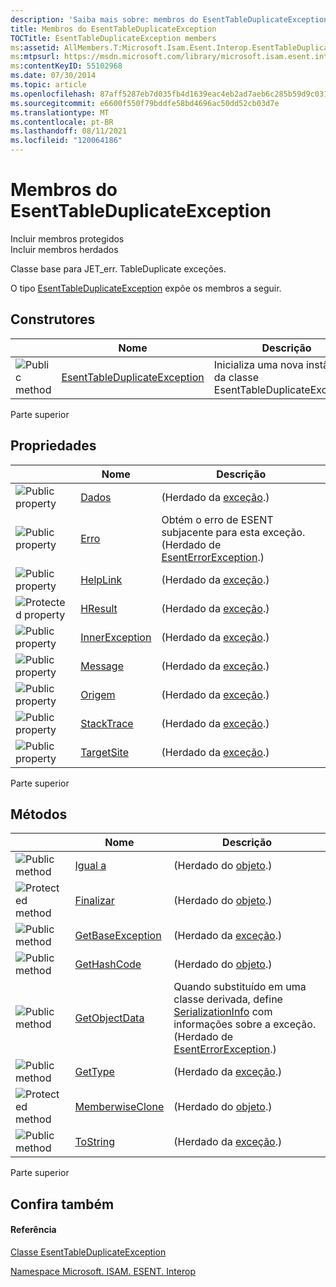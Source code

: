 ```yaml
---
description: 'Saiba mais sobre: membros do EsentTableDuplicateException'
title: Membros do EsentTableDuplicateException
TOCTitle: EsentTableDuplicateException members
ms:assetid: AllMembers.T:Microsoft.Isam.Esent.Interop.EsentTableDuplicateException
ms:mtpsurl: https://msdn.microsoft.com/library/microsoft.isam.esent.interop.esenttableduplicateexception_members(v=EXCHG.10)
ms:contentKeyID: 55102968
ms.date: 07/30/2014
ms.topic: article
ms.openlocfilehash: 87aff5287eb7d035fb4d1639eac4eb2ad7aeb6c285b59d9c031dd5437938a088
ms.sourcegitcommit: e6600f550f79bddfe58bd4696ac50dd52cb03d7e
ms.translationtype: MT
ms.contentlocale: pt-BR
ms.lasthandoff: 08/11/2021
ms.locfileid: "120064186"
---
```

# <a name="esenttableduplicateexception-members"></a>Membros do EsentTableDuplicateException

Incluir membros protegidos  
Incluir membros herdados  

Classe base para JET_err. TableDuplicate exceções.

O tipo [EsentTableDuplicateException](./esenttableduplicateexception-class.md) expõe os membros a seguir.

## <a name="constructors"></a>Construtores

<table>
<thead>
<tr class="header">
<th> </th>
<th>Nome</th>
<th>Descrição</th>
</tr>
</thead>
<tbody>
<tr class="odd">
<td><img src="../images/dn292146.pubmethod(exchg.10).gif" title="Método público" alt="Public method" /></td>
<td><a href="dn334949(v=exchg.10).md">EsentTableDuplicateException</a></td>
<td>Inicializa uma nova instância da classe EsentTableDuplicateException.</td>
</tr>
</tbody>
</table>


Parte superior

## <a name="properties"></a>Propriedades

<table>
<thead>
<tr class="header">
<th> </th>
<th>Nome</th>
<th>Descrição</th>
</tr>
</thead>
<tbody>
<tr class="odd">
<td><img src="../images/dn292128.pubproperty(exchg.10).gif" title="Propriedade pública" alt="Public property" /></td>
<td><a href="/dotnet/api/system.exception.data#System_Exception_Data">Dados</a></td>
<td>(Herdado da <a href="/dotnet/api/system.exception">exceção</a>.)</td>
</tr>
<tr class="even">
<td><img src="../images/dn292128.pubproperty(exchg.10).gif" title="Propriedade pública" alt="Public property" /></td>
<td><a href="dn274313(v=exchg.10).md">Erro</a></td>
<td>Obtém o erro de ESENT subjacente para esta exceção. (Herdado de <a href="dn274314(v=exchg.10).md">EsentErrorException</a>.)</td>
</tr>
<tr class="odd">
<td><img src="../images/dn292128.pubproperty(exchg.10).gif" title="Propriedade pública" alt="Public property" /></td>
<td><a href="/dotnet/api/system.exception.helplink#System_Exception_HelpLink">HelpLink</a></td>
<td>(Herdado da <a href="/dotnet/api/system.exception">exceção</a>.)</td>
</tr>
<tr class="even">
<td><img src="../images/dn292128.protproperty(exchg.10).gif" title="Propriedade protegida" alt="Protected property" /></td>
<td><a href="/dotnet/api/system.exception.hresult#System_Exception_HResult">HResult</a></td>
<td>(Herdado da <a href="/dotnet/api/system.exception">exceção</a>.)</td>
</tr>
<tr class="odd">
<td><img src="../images/dn292128.pubproperty(exchg.10).gif" title="Propriedade pública" alt="Public property" /></td>
<td><a href="/dotnet/api/system.exception.innerexception#System_Exception_InnerException">InnerException</a></td>
<td>(Herdado da <a href="/dotnet/api/system.exception">exceção</a>.)</td>
</tr>
<tr class="even">
<td><img src="../images/dn292128.pubproperty(exchg.10).gif" title="Propriedade pública" alt="Public property" /></td>
<td><a href="/dotnet/api/system.exception.message#System_Exception_Message">Message</a></td>
<td>(Herdado da <a href="/dotnet/api/system.exception">exceção</a>.)</td>
</tr>
<tr class="odd">
<td><img src="../images/dn292128.pubproperty(exchg.10).gif" title="Propriedade pública" alt="Public property" /></td>
<td><a href="/dotnet/api/system.exception.source#System_Exception_Source">Origem</a></td>
<td>(Herdado da <a href="/dotnet/api/system.exception">exceção</a>.)</td>
</tr>
<tr class="even">
<td><img src="../images/dn292128.pubproperty(exchg.10).gif" title="Propriedade pública" alt="Public property" /></td>
<td><a href="/dotnet/api/system.exception.stacktrace#System_Exception_StackTrace">StackTrace</a></td>
<td>(Herdado da <a href="/dotnet/api/system.exception">exceção</a>.)</td>
</tr>
<tr class="odd">
<td><img src="../images/dn292128.pubproperty(exchg.10).gif" title="Propriedade pública" alt="Public property" /></td>
<td><a href="/dotnet/api/system.exception.targetsite#System_Exception_TargetSite">TargetSite</a></td>
<td>(Herdado da <a href="/dotnet/api/system.exception">exceção</a>.)</td>
</tr>
</tbody>
</table>


Parte superior

## <a name="methods"></a>Métodos

<table>
<thead>
<tr class="header">
<th> </th>
<th>Nome</th>
<th>Descrição</th>
</tr>
</thead>
<tbody>
<tr class="odd">
<td><img src="../images/dn292146.pubmethod(exchg.10).gif" title="Método público" alt="Public method" /></td>
<td><a href="/dotnet/api/system.object.equals#System_Object_Equals_System_Object_">Igual a</a></td>
<td>(Herdado do <a href="/dotnet/api/system.object">objeto</a>.)</td>
</tr>
<tr class="even">
<td><img src="../images/dn292116.protmethod(exchg.10).gif" title="Método protegido" alt="Protected method" /></td>
<td><a href="/dotnet/api/system.object.finalize#System_Object_Finalize">Finalizar</a></td>
<td>(Herdado do <a href="/dotnet/api/system.object">objeto</a>.)</td>
</tr>
<tr class="odd">
<td><img src="../images/dn292146.pubmethod(exchg.10).gif" title="Método público" alt="Public method" /></td>
<td><a href="/dotnet/api/system.exception.getbaseexception#System_Exception_GetBaseException">GetBaseException</a></td>
<td>(Herdado da <a href="/dotnet/api/system.exception">exceção</a>.)</td>
</tr>
<tr class="even">
<td><img src="../images/dn292146.pubmethod(exchg.10).gif" title="Método público" alt="Public method" /></td>
<td><a href="/dotnet/api/system.object.gethashcode#System_Object_GetHashCode">GetHashCode</a></td>
<td>(Herdado do <a href="/dotnet/api/system.object">objeto</a>.)</td>
</tr>
<tr class="odd">
<td><img src="../images/dn292146.pubmethod(exchg.10).gif" title="Método público" alt="Public method" /></td>
<td><a href="dn334369(v=exchg.10).md">GetObjectData</a></td>
<td>Quando substituído em uma classe derivada, define <a href="/dotnet/api/system.runtime.serialization.serializationinfo">SerializationInfo</a> com informações sobre a exceção. (Herdado de <a href="dn274314(v=exchg.10).md">EsentErrorException</a>.)</td>
</tr>
<tr class="even">
<td><img src="../images/dn292146.pubmethod(exchg.10).gif" title="Método público" alt="Public method" /></td>
<td><a href="/dotnet/api/system.exception.gettype#System_Exception_GetType">GetType</a></td>
<td>(Herdado da <a href="/dotnet/api/system.exception">exceção</a>.)</td>
</tr>
<tr class="odd">
<td><img src="../images/dn292116.protmethod(exchg.10).gif" title="Método protegido" alt="Protected method" /></td>
<td><a href="/dotnet/api/system.object.memberwiseclone#System_Object_MemberwiseClone">MemberwiseClone</a></td>
<td>(Herdado do <a href="/dotnet/api/system.object">objeto</a>.)</td>
</tr>
<tr class="even">
<td><img src="../images/dn292146.pubmethod(exchg.10).gif" title="Método público" alt="Public method" /></td>
<td><a href="/dotnet/api/system.exception.tostring#System_Exception_ToString">ToString</a></td>
<td>(Herdado da <a href="/dotnet/api/system.exception">exceção</a>.)</td>
</tr>
</tbody>
</table>


Parte superior

## <a name="see-also"></a>Confira também

#### <a name="reference"></a>Referência

[Classe EsentTableDuplicateException](./esenttableduplicateexception-class.md)

[Namespace Microsoft. ISAM. ESENT. Interop](./microsoft.isam.esent.interop-namespace.md)

